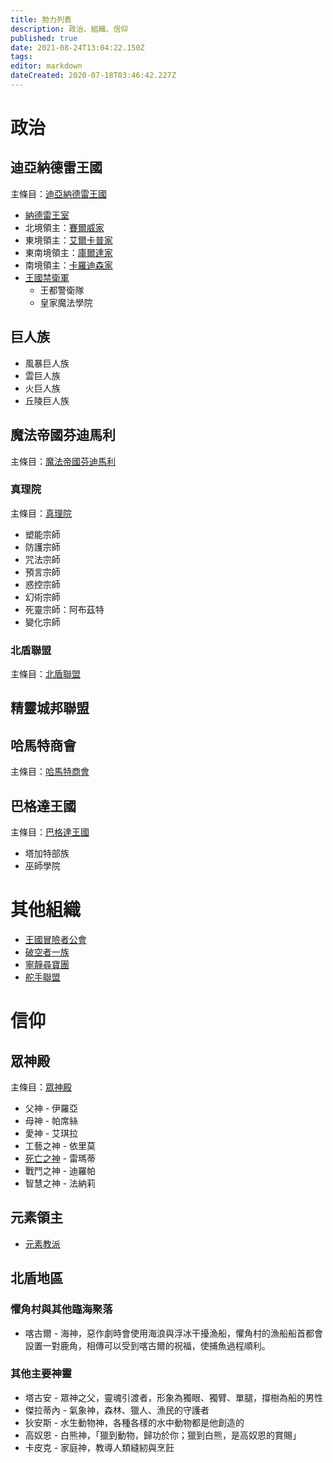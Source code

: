 ```yaml
---
title: 勢力列表
description: 政治、組織、信仰
published: true
date: 2021-08-24T13:04:22.150Z
tags: 
editor: markdown
dateCreated: 2020-07-18T03:46:42.227Z
---
```


# 政治
## 迪亞納德雷王國
主條目：[迪亞納德雷王國](/組織/迪亞納德雷王國)
* [納德雷王室](/組織/納德雷王室)
* 北境領主：[賽爾威家](/組織/賽爾威家)
* 東境領主：[艾爾卡普家](/組織/艾爾卡普家)
* 東南境領主：[庫爾達家](/組織/庫爾達家)
* 南境領主：[卡羅迪森家](/組織/卡羅迪森家)
* [王國禁衛軍](/組織/王國禁衛軍)
  - 王都警衛隊
  - 皇家魔法學院

## 巨人族
* 風暴巨人族
* 雲巨人族
* 火巨人族
* 丘陵巨人族

## 魔法帝國芬迪馬利
主條目：[魔法帝國芬迪馬利](/組織/魔法帝國芬迪馬利)
### 真理院
主條目：[真理院](/組織/真理院)
* 塑能宗師
* 防護宗師
* 咒法宗師
* 預言宗師
* 惑控宗師
* 幻術宗師
* 死靈宗師：阿布茲特
* 變化宗師

### 北盾聯盟
主條目：[北盾聯盟](/組織/北盾聯盟)

## 精靈城邦聯盟

## 哈馬特商會
主條目：[哈馬特商會](/組織/哈馬特商會)
## 巴格達王國
主條目：[巴格達王國](/組織/巴格達王國)
- 塔加特部族
- 巫師學院
# 其他組織
* [王國冒險者公會](/組織/冒險者公會)
* [破空者一族](/組織/破空者一族)
* [寧靜尋寶團](/組織/勸世宗親會)
* [舵手聯盟](/組織/舵手聯盟)

# 信仰
## 眾神殿
主條目：[眾神殿](/組織/眾神殿)
* 父神 - 伊羅亞
* 母神 - 帕席絲
* 愛神 - 艾琪拉
* 工藝之神 - 依里莫
* [死亡之神](/組織/死亡之神) - 雷瑪蒂
* 戰鬥之神 - 迪羅帕
* 智慧之神 - 法納莉
## 元素領主
* [元素教派](/組織/元素教派)
## 北盾地區
### 懼角村與其他臨海聚落
* 喀古爾 - 海神，惡作劇時會使用海浪與浮冰干擾漁船，懼角村的漁船船首都會設置一對鹿角，相傳可以受到喀古爾的祝福，使捕魚過程順利。

### 其他主要神靈
* 塔古安 - 眾神之父，靈魂引渡者，形象為獨眼、獨臂、單腿，撐樹為船的男性
* 傑拉蒂內 - 氣象神，森林、獵人、漁民的守護者
* 狄安斯 - 水生動物神，各種各樣的水中動物都是他創造的
* 高奴恩 - 白熊神，「獵到動物，歸功於你；獵到白熊，是高奴恩的賞賜」
* 卡皮克 - 家庭神，教導人類縫紉與烹飪
